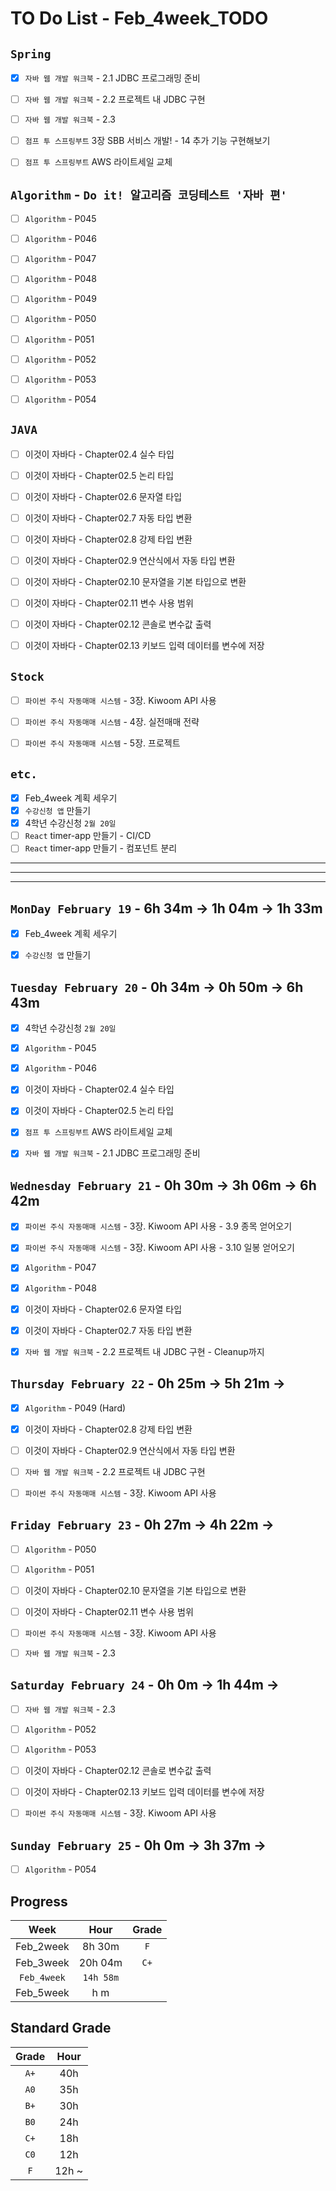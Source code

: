 # TO Do List - Feb_4week_TODO


## `Spring`
- [x] `자바 웹 개발 워크북` - 2.1 JDBC 프로그래밍 준비
- [ ] `자바 웹 개발 워크북` - 2.2 프로젝트 내 JDBC 구현
- [ ] `자바 웹 개발 워크북` - 2.3
- [ ] `점프 투 스프링부트` 3장 SBB 서비스 개발! - 14 추가 기능 구현해보기
- [ ] `점프 투 스프링부트` AWS 라이트세일 교체


## `Algorithm` - `Do it! 알고리즘 코딩테스트 '자바 편'`
- [ ] `Algorithm` - P045
- [ ] `Algorithm` - P046
- [ ] `Algorithm` - P047
- [ ] `Algorithm` - P048
- [ ] `Algorithm` - P049
- [ ] `Algorithm` - P050
- [ ] `Algorithm` - P051
- [ ] `Algorithm` - P052
- [ ] `Algorithm` - P053
- [ ] `Algorithm` - P054


## `JAVA`
- [ ] 이것이 자바다 - Chapter02.4 실수 타입
- [ ] 이것이 자바다 - Chapter02.5 논리 타입
- [ ] 이것이 자바다 - Chapter02.6 문자열 타입
- [ ] 이것이 자바다 - Chapter02.7 자동 타입 변환
- [ ] 이것이 자바다 - Chapter02.8 강제 타입 변환
- [ ] 이것이 자바다 - Chapter02.9 연산식에서 자동 타입 변환
- [ ] 이것이 자바다 - Chapter02.10 문자열을 기본 타입으로 변환
- [ ] 이것이 자바다 - Chapter02.11 변수 사용 범위
- [ ] 이것이 자바다 - Chapter02.12 콘솔로 변수값 출력
- [ ] 이것이 자바다 - Chapter02.13 키보드 입력 데이터를 변수에 저장


## `Stock`
- [ ] `파이썬 주식 자동매매 시스템` - 3장. Kiwoom API 사용
- [ ] `파이썬 주식 자동매매 시스템` - 4장. 실전매매 전략
- [ ] `파이썬 주식 자동매매 시스템` - 5장. 프로젝트



## `etc.`
- [x] Feb_4week 계획 세우기
- [x] `수강신청 앱` 만들기
- [x] 4학년 수강신청 `2월 20일`
- [ ] `React` timer-app 만들기 - CI/CD
- [ ] `React` timer-app 만들기 - 컴포넌트 분리

---
---
---

## `MonDay February 19` - 6h 34m -> 1h 04m -> 1h 33m
- [x] Feb_4week 계획 세우기
- [x] `수강신청 앱` 만들기


## `Tuesday February 20` - 0h 34m -> 0h 50m -> 6h 43m
- [x] 4학년 수강신청 `2월 20일`
- [x] `Algorithm` - P045 
- [x] `Algorithm` - P046
- [x] 이것이 자바다 - Chapter02.4 실수 타입
- [x] 이것이 자바다 - Chapter02.5 논리 타입
- [x] `점프 투 스프링부트` AWS 라이트세일 교체
- [x] `자바 웹 개발 워크북` - 2.1 JDBC 프로그래밍 준비


## `Wednesday February 21` - 0h 30m -> 3h 06m -> 6h 42m
- [x] `파이썬 주식 자동매매 시스템` - 3장. Kiwoom API 사용 - 3.9 종목 얻어오기
- [x] `파이썬 주식 자동매매 시스템` - 3장. Kiwoom API 사용 - 3.10 일봉 얻어오기
- [x] `Algorithm` - P047
- [x] `Algorithm` - P048
- [x] 이것이 자바다 - Chapter02.6 문자열 타입
- [x] 이것이 자바다 - Chapter02.7 자동 타입 변환
- [x] `자바 웹 개발 워크북` - 2.2 프로젝트 내 JDBC 구현 - Cleanup까지



## `Thursday February 22` - 0h 25m -> 5h 21m -> 
- [x] `Algorithm` - P049 (Hard)
- [x] 이것이 자바다 - Chapter02.8 강제 타입 변환
- [ ] 이것이 자바다 - Chapter02.9 연산식에서 자동 타입 변환
- [ ] `자바 웹 개발 워크북` - 2.2 프로젝트 내 JDBC 구현
- [ ] `파이썬 주식 자동매매 시스템` - 3장. Kiwoom API 사용



## `Friday February 23` - 0h 27m -> 4h 22m ->
- [ ] `Algorithm` - P050
- [ ] `Algorithm` - P051
- [ ] 이것이 자바다 - Chapter02.10 문자열을 기본 타입으로 변환
- [ ] 이것이 자바다 - Chapter02.11 변수 사용 범위
- [ ] `파이썬 주식 자동매매 시스템` - 3장. Kiwoom API 사용
- [ ] `자바 웹 개발 워크북` - 2.3


## `Saturday February 24` - 0h 0m -> 1h 44m ->
- [ ] `자바 웹 개발 워크북` - 2.3
- [ ] `Algorithm` - P052
- [ ] `Algorithm` - P053
- [ ] 이것이 자바다 - Chapter02.12 콘솔로 변수값 출력
- [ ] 이것이 자바다 - Chapter02.13 키보드 입력 데이터를 변수에 저장
- [ ] `파이썬 주식 자동매매 시스템` - 3장. Kiwoom API 사용



## `Sunday February 25` - 0h 0m -> 3h 37m ->
- [ ] `Algorithm` - P054


## Progress
| Week | Hour | Grade |
|:---:|:---:|:---:|
|Feb_2week|8h 30m|`F`|
|Feb_3week|20h 04m|`C+`|
|`Feb_4week`|`14h 58m`||
|Feb_5week|h m||


## Standard Grade
| Grade | Hour |
|:---:|:---:|
|`A+`|40h|
|`A0`|35h|
|`B+`|30h|
|`B0`|24h|
|`C+`|18h|
|`C0`|12h|
|`F`|12h ~|
